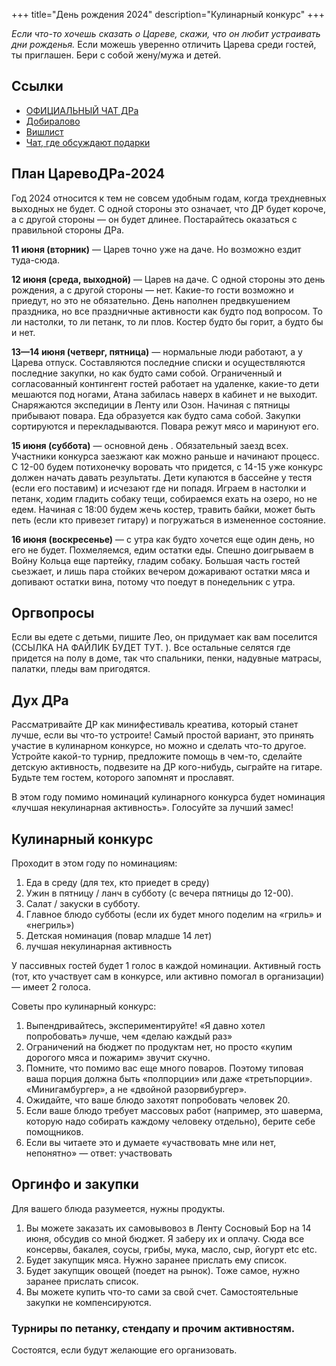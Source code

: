 +++
title="День рождения 2024"
description="Кулинарный конкурс"
+++

_Если что-то хочешь сказать о Цареве, скажи, что он любит устраивать дни рожденья._ Если можешь уверенно отличить Царева среди гостей, ты приглашен. Бери с собой жену/мужа и детей.

Ссылки
---

- [ОФИЦИАЛЬНЫЙ ЧАТ ДРа](https://t.me/+1Jqy6DY1bzA5ZDhi)
- [Добиралово](https://leotsarev.ru/personal/korvet/)
- [Вишлист](https://leotsarev.ru/personal/wishlist/leo/)
- [Чат, где обсуждают подарки](https://t.me/+ZfMzbkxf5tljMTUy)

План ЦаревоДРа-2024
---

Год 2024 относится к тем не совсем удобным годам, когда трехдневных выходных не будет. С одной стороны это означает, что ДР будет короче, а с другой стороны — он будет длинее. Постарайтесь оказаться с правильной стороны ДРа. 

**11 июня (вторник)** — Царев точно уже на даче. Но возможно ездит туда-сюда.

**12 июня (среда, выходной)** — Царев на даче. С одной стороны это день рождения, а с другой стороны — нет. Какие-то гости возможно и приедут, но это не обязательно. День наполнен предвкушением праздника, но все праздничные активности как будто под вопросом. То ли настолки, то ли петанк, то ли плов. Костер будто бы горит, а будто бы и нет. 

**13—14 июня (четверг, пятница)** — нормальные люди работают, а у Царева отпуск. Составляются последние списки и осуществляются последние закупки, но как будто сами собой. Ограниченный и согласованный контингент гостей работает на удаленке, какие-то дети мешаются под ногами, Атана забилась наверх в кабинет и не выходит. Снаряжаются экспедиции в Ленту или Озон. Начиная с пятницы прибывают повара. Еда образуется как будто сама собой. Закупки сортируются и перекладываются. Повара режут мясо и маринуют его. 

**15 июня (суббота)** — основной день . Обязательный заезд всех. Участники конкурса заезжают как можно раньше и начинают процесс. С 12-00 будем потихонечку воровать что придется, с 14-15 уже конкурс должен начать давать результаты. Дети купаются в бассейне у тестя (если его поставим) и исчезают где ни попадя. Играем в настолки и петанк, ходим гладить собаку тещи, собираемся ехать на озеро, но не едем. Начиная с 18:00 будем жечь костер, травить байки, может быть петь (если кто привезет гитару) и погружаться в измененное состояние.

**16 июня (воскресенье)** — с утра как будто хочется еще один день, но его не будет. Похмеляемся, едим остатки еды. Спешно доигрываем в Войну Кольца еще партейку, гладим собаку. Большая часть гостей сьезжает, и лишь пара стойких вечером дожаривают остатки мяса и допивают остатки вина, потому что поедут в понедельник с утра.

Оргвопросы
---
Если вы едете с детьми, пишите Лео, он придумает как вам поселится (ССЫЛКА НА ФАЙЛИК БУДЕТ ТУТ. <!-- Полтавцева+3летка -->). Все остальные селятся где придется на полу в доме, так что  спальники, пенки, надувные матрасы, палатки, пледы вам пригодятся. 


Дух ДРа
---

Рассматривайте ДР как минифестиваль креатива, который станет лучше, если вы что-то устроите! Самый простой вариант, это принять участие в кулинарном конкурсе, но можно и сделать что-то другое. Устройте какой-то турнир, предложите помощь в чем-то, сделайте детскую активность, подвезите на ДР кого-нибудь, сыграйте на гитаре. Будьте тем гостем, которого запомнят и прославят.

В этом году помимо номинаций кулинарного конкурса будет номинация «лучшая некулинарная активность». Голосуйте за лучший замес! 

Кулинарный конкурс
---

Проходит в этом году по номинациям:

1. Еда в среду (для тех, кто приедет в среду)
1. Ужин в пятницу / ланч в субботу (с вечера пятницы до 12-00). 
2. Салат / закуски в субботу.
3. Главное блюдо субботы (если их будет много поделим на «гриль» и «негриль»)
4. Детская номинация (повар младше 14 лет)
5. лучшая некулинарная активность

У пассивных гостей будет 1 голос в каждой номинации. Активный гость (тот, кто участвует сам в конкурсе, или активно помогал в организации) — имеет 2 голоса.

Советы про кулинарный конкурс:
1. Выпендривайтесь, экспериментируйте! «Я давно хотел попробовать» лучше, чем «делаю каждый раз»
2. Ограничений на бюджет по продуктам нет, но просто «купим дорогого мяса и пожарим» звучит скучно. 
3. Помните, что помимо вас еще много поваров. Поэтому типовая ваша порция должна быть «полпорции» или даже «третьпорции». «Минигамбургер», а не «двойной разорвибургер». 
4. Ожидайте, что ваше блюдо захотят попробовать человек 20.
5. Если ваше блюдо требует массовых работ (например, это шаверма, которую надо собирать каждому человеку отдельно), берите себе помощников.
6. Если вы читаете это и думаете «участвовать мне или нет, непонятно» — ответ: участвовать

Оргинфо и закупки
---

Для вашего блюда разумеется, нужны продукты. 
1. Вы можете заказать их самовывовоз в Ленту Сосновый Бор на 14 июня, обсудив со мной бюджет. Я заберу их и оплачу. Сюда все консервы, бакалея, соусы, грибы, мука, масло, сыр, йогурт etc etc. 
2. Будет закупщик мяса. Нужно заранее прислать ему список.
3. Будет закупщик овощей (поедет на рынок). Тоже самое, нужно заранее прислать список.
4. Вы можете купить что-то сами за свой счет. Самостоятельные закупки не компенсируются.

### Турниры по петанку, стендапу и прочим активностям.

Состоятся, если будут желающие его организовать. 
